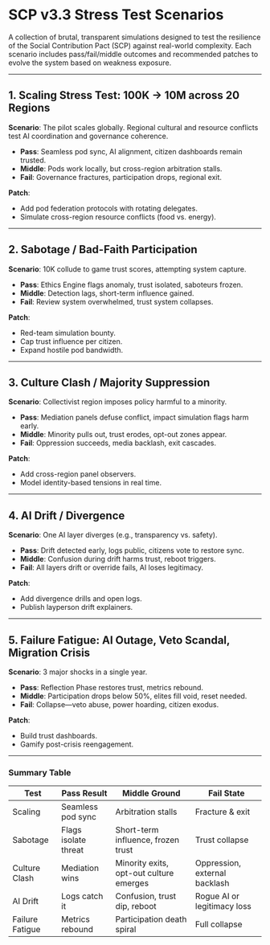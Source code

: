 
# SCP v3.3 Stress Test Scenarios

A collection of brutal, transparent simulations designed to test the resilience of the Social Contribution Pact (SCP) against real-world complexity. Each scenario includes pass/fail/middle outcomes and recommended patches to evolve the system based on weakness exposure.

---

## 1. Scaling Stress Test: 100K → 10M across 20 Regions

**Scenario**: The pilot scales globally. Regional cultural and resource conflicts test AI coordination and governance coherence.

- **Pass**: Seamless pod sync, AI alignment, citizen dashboards remain trusted.
- **Middle**: Pods work locally, but cross-region arbitration stalls.
- **Fail**: Governance fractures, participation drops, regional exit.

**Patch**:
- Add pod federation protocols with rotating delegates.
- Simulate cross-region resource conflicts (food vs. energy).

---

## 2. Sabotage / Bad-Faith Participation

**Scenario**: 10K collude to game trust scores, attempting system capture.

- **Pass**: Ethics Engine flags anomaly, trust isolated, saboteurs frozen.
- **Middle**: Detection lags, short-term influence gained.
- **Fail**: Review system overwhelmed, trust system collapses.

**Patch**:
- Red-team simulation bounty.
- Cap trust influence per citizen.
- Expand hostile pod bandwidth.

---

## 3. Culture Clash / Majority Suppression

**Scenario**: Collectivist region imposes policy harmful to a minority.

- **Pass**: Mediation panels defuse conflict, impact simulation flags harm early.
- **Middle**: Minority pulls out, trust erodes, opt-out zones appear.
- **Fail**: Oppression succeeds, media backlash, exit cascades.

**Patch**:
- Add cross-region panel observers.
- Model identity-based tensions in real time.

---

## 4. AI Drift / Divergence

**Scenario**: One AI layer diverges (e.g., transparency vs. safety).

- **Pass**: Drift detected early, logs public, citizens vote to restore sync.
- **Middle**: Confusion during drift harms trust, reboot triggers.
- **Fail**: All layers drift or override fails, AI loses legitimacy.

**Patch**:
- Add divergence drills and open logs.
- Publish layperson drift explainers.

---

## 5. Failure Fatigue: AI Outage, Veto Scandal, Migration Crisis

**Scenario**: 3 major shocks in a single year.

- **Pass**: Reflection Phase restores trust, metrics rebound.
- **Middle**: Participation drops below 50%, elites fill void, reset needed.
- **Fail**: Collapse—veto abuse, power hoarding, citizen exodus.

**Patch**:
- Build trust dashboards.
- Gamify post-crisis reengagement.

---

### Summary Table

| Test                      | Pass Result                      | Middle Ground                                | Fail State                          |
|---------------------------|-----------------------------------|-----------------------------------------------|-------------------------------------|
| Scaling                   | Seamless pod sync                | Arbitration stalls                            | Fracture & exit                     |
| Sabotage                  | Flags isolate threat             | Short-term influence, frozen trust            | Trust collapse                      |
| Culture Clash             | Mediation wins                   | Minority exits, opt-out culture emerges       | Oppression, external backlash       |
| AI Drift                  | Logs catch it                    | Confusion, trust dip, reboot                  | Rogue AI or legitimacy loss         |
| Failure Fatigue           | Metrics rebound                  | Participation death spiral                    | Full collapse                       |


